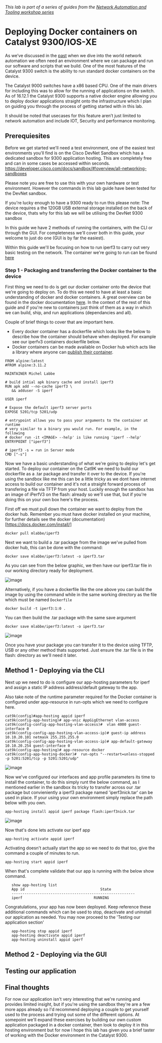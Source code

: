 *This lab is part of a series of guides from the [Network Automation and Tooling workshop series](https://github.com/sttrayno/Network-Automation-Tooling)*

# Deploying Docker containers on Catalyst 9300/IOS-XE

As we’ve discussed in the [past](https://github.com/sttrayno/Guestshell-Lab-Guide) when we dive into the world network automation we often need an environment where we can package and run our software and scripts that we build. One of the most features of the Catalyst 9300 switch is the ability to run standard docker containers on the device.

The Catalyst 9000 switches have a x86 based CPU. One of the main drivers for including this was to allow for the running of applications on the switch. As of 16.12.1 the Catalyst 9300 supports a native docker engine allowing you to deploy docker applications straight onto the infrastructure which I plan on guiding you through the process of getting started with in this lab.

It should be noted that usecases for this feature aren’t just limited to network automation and include IOT, Security and performance monitoring.

## Prerequiesites

Before we get started we'll need a test environment, one of the easiest test environments you'll find is on the Cisco DevNet Sandbox which has a dedicated sandbox for 9300 application hosting. This are completely free and can in some cases be accessed within seconds. https://developer.cisco.com/docs/sandbox/#!overview/all-networking-sandboxes

Please note you are free to use this with your own hardware or test environment. However the commands in this lab guide have been tested for the DevNet sandbox. 

If you're lucky enough to have a 9300 ready to run this please note: The device requires a the 120GB USB external storage installed on the back of the device, thats why for this lab we will be utilising the DevNet 9300 sandbox

In this guide we have 2 methods of running the containers, with the CLI or through the GUI. For completeness we'll cover both in this guide, your welcome to just do one (GUI is by far the easiest).

Within this guide we'll be focusing on how to run iperf3 to carry out very basic testing on the network. The container we're going to run can be found [here](https://hub.docker.com/r/mlabbe/iperf3)

### Step 1 - Packaging and transferring the Docker container to the device

First thing we need to do is get our docker container onto the device that we're going to deploy on. To do this we need to have at least a basic understanding of docker and docker containers. A great overview can be found in the docker documentation [here](https://docs.docker.com/engine/docker-overview/). In the context of the rest of this guide and if you're new to containers just think of them as a way in which we can build, ship, and run applications (dependancies and all).

Couple of brief things to cover that are important here.
 * Every docker container has a dockerfile which looks like the below to describe how the container should behave when deployed. For example see our iperfv3 containers dockerfile below.
 * Docker containers can be made available on Docker hub which acts like a library where anyone can [publish their container](https://hub.docker.com/r/mlabbe/iperf3).
 
 ```
 FROM alpine:latest
#FROM alpine:3.11.2

MAINTAINER Michel Labbe

# build intial apk binary cache and install iperf3
RUN apk add --no-cache iperf3 \
    && adduser -S iperf

USER iperf
    
# Expose the default iperf3 server ports
EXPOSE 5201/tcp 5201/udp

# entrypoint allows you to pass your arguments to the container at runtime
# very similar to a binary you would run. For example, in the following
# docker run -it <IMAGE> --help' is like running 'iperf --help'
ENTRYPOINT ["iperf3"]

# iperf3 -s = run in Server mode
CMD ["-s"]
```

Now we have a basic understanding of what we're going to deploy let's get started. To deploy our container on the Cat9K we need to build our dockerfile as a .tar package and transfer it over to the device. If you're using the sandbox like me this can be a little tricky as we dont have internet access to build our container and it's not a straight forward process of transfering a file via TFTP from your host. Luckily enough the sandbox has an image of iPerfV3 on the flash: already so we'll use that, but if you're doing this on your own box here's the process.

First off we must pull down the container we want to deploy from the docker hub. Remember you must have docker installed on your machine, for further details see the docker (documentation)[https://docs.docker.com/install/]

```
docker pull mlabbe/iperf3
```

Next we want to build a .tar package from the image we've pulled from docker hub, this can be done with the command:

```
docker save mlabbe/iperf3:latest -o iperf3.tar
```

As you can see from the below graphic, we then have our iperf3.tar file in our working directory ready for deployment.


![image](https://github.com/sttrayno/9300-Docker-Lab-Guide/blob/master/images/docker-image.gif?raw=true)

Alternatively, if you have a dockerfile like the one above you can build the image by using the command while in the same working directory as the file which must be named `Dockerfile`

```
docker build -t iperf3:1:0 .
```

You can then build the .tar package with the same save argument

```
docker save mlabbe/iperf3:latest -o iperf3.tar
```

![image](https://github.com/sttrayno/9300-Docker-Lab-Guide/blob/master/images/dockerfile.gif?raw=true)

Once you have your package you can transfer it to the device using TFTP, USB or any other method thats supported. Just ensure the .tar file is in the flash: directory as we'll need it later.

## Method 1 - Deploying via the CLI

Next up we need to do is configure our app-hosting parameters for iperf and assign a static IP address address/default gateway to the app.

Also take note of the runtime parameter required for the Docker container is configured under app-resource in run-opts which we need to configure here.

```
cat9k(config)#app-hosting appid iperf     
cat9k(config-app-hosting)# app-vnic AppGigEthernet vlan-access
cat9k(config-config-app-hosting-vlan-access)#  vlan 4000 guest-interface 0
cat9k(config-config-app-hosting-vlan-access-ip)# guest-ip address 10.10.20.101 netmask 255.255.255.0
cat9k(config-config-app-hosting-vlan-access-ip)# app-default-gateway 10.10.20.254 guest-interface 0
cat9k(config-app-hosting)# app-resource docker
cat9k(config-app-hosting-docker)#  run-opts "--restart=unless-stopped -p 5201:5201/tcp -p 5201:5201/udp"
```


![image](https://github.com/sttrayno/9300-Docker-Lab-Guide/blob/master/images/app-hosting-config.gif?raw=true)

Now we've configured our interfaces and app profile parameters its time to install the container, to do this simply runt the below command, as I mentioned earlier in the sandbox its tricky to transfer across our .tar package but convieniently a iperf3 package named 'iperf3nick.tar' can be used in place. If your using your own environment simply replace the path below with you own.

```
app-hosting install appid iperf package flash:iperf3nick.tar

```
![image](https://github.com/sttrayno/9300-Docker-Lab-Guide/blob/master/images/app-hosting-install.gif?raw=true)

Now that's done lets activate our iperf app 

```
app-hosting activate appid iperf
```

Activating doesn't actually start the app so we need to do that too, give the command a couple of minutes to run.

```
app-hosting start appid iperf
```

When that's complete validate that our app is running with the below show command.

```
   show app-hosting list
   App id                                   State
   ---------------------------------------------------------
   iperf                                 RUNNING
```

Congratulations, your app has now been deployed. Keep reference these additional commands which can be used to stop, deactivate and uninstall our applcation as needed. You may now proceed to the 'Testing our application section'

```
   app-hosting stop appid iperf
   app-hosting deactivate appid iperf
   app-hosting uninstall appid iperf
```

## Method 2 - Deploying via the GUI


## Testing our application

## Final thoughts 

For now our application isn't very interesting that we're running and provides limited insight, but if you're using the sandbox they're are a few more apps already so I'd recommend deploying a couple to get yourself used to the process and trying out some of the different options. At somepoint we'll expand these exercises by building our own custom application packaged in a docker container, then look to deploy it in this hosting environment but for now I hope this lab has given you a brief taster of working with the Docker environment in the Catalyst 9300.
